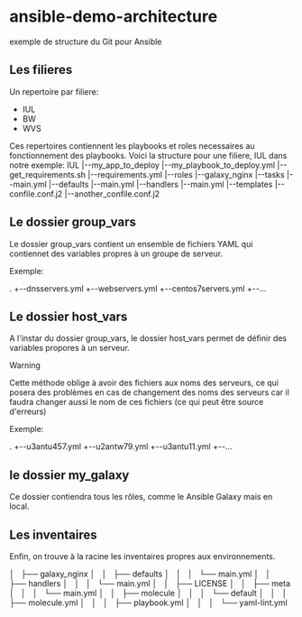 # ansible-demo-architecture
exemple de structure du Git pour Ansible

## Les filieres

Un repertoire par filiere:
- IUL
- BW
- WVS

Ces repertoires contiennent les playbooks et roles necessaires au fonctionnement des playbooks.
Voici la structure pour une filiere, IUL dans notre exemple:
IUL
|--my_app_to_deploy
   |--my_playbook_to_deploy.yml
      |--get_requirements.sh
      |--requirements.yml
      |--roles
         |--galaxy_nginx
            |--tasks
               |--main.yml
            |--defaults
               |--main.yml
            |--handlers
               |--main.yml
            |--templates
               |--confile.conf.j2
               |--another_confile.conf.j2

## Le dossier group_vars

Le dossier group_vars contient un ensemble de fichiers YAML qui contiennet des variables propres à un groupe de serveur.

Exemple:

.
+--dnsservers.yml
+--webservers.yml
+--centos7servers.yml
+--...

## Le dossier host_vars

A l'instar du dossier group_vars, le dossier host_vars permet de définir des variables propores à un serveur.

> [!WARNING]
> Cette méthode oblige à avoir des fichiers aux noms des serveurs, ce qui posera des problèmes en cas de changement des noms des serveurs car il faudra changer aussi le nom de ces fichiers (ce qui peut être source d'erreurs)

Exemple:

.
+--u3antu457.yml
+--u2antw79.yml
+--u3antu11.yml
+--...

## le dossier my_galaxy

Ce dossier contiendra tous les rôles, comme le Ansible Galaxy mais en local. 

## Les inventaires

Enfin, on trouve à la racine les inventaires propres aux environnements.

│   ├── galaxy_nginx
│   │   ├── defaults
│   │   │   └── main.yml
│   │   ├── handlers
│   │   │   └── main.yml
│   │   ├── LICENSE
│   │   ├── meta
│   │   │   └── main.yml
│   │   ├── molecule
│   │   │   └── default
│   │   │       ├── molecule.yml
│   │   │       ├── playbook.yml
│   │   │       └── yaml-lint.yml
